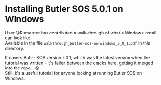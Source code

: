 # Installing Butler SOS 5.0.1 on Windows

User @Rumeister has contributed a walk-through of what a Windows install can look like.  
Available in the file `walkthrough_butler-sos-on-windows_5_0_1.pdf` in this directory.

It covers Butler SOS version 5.0.1, which was the latest version when the tutorial was written - it's fallen between the cracks here, getting it merged into the repo... 😟  
Still, it's a useful tutorial for anyone looking at running Butler SOS on Windows.
